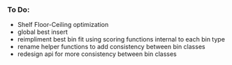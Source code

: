 ### To Do:
* Shelf Floor-Ceiling optimization
* global best insert
* reimpliment best bin fit using scoring functions internal to each bin type
* rename helper functions to add consistency between bin classes
* redesign api for more consistency between bin classes
